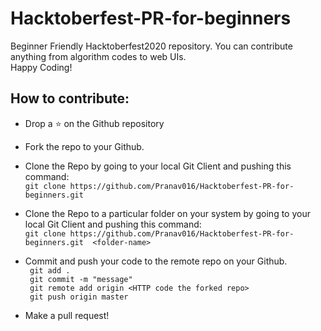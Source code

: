 # Hacktoberfest-PR-for-beginners
Beginner Friendly Hacktoberfest2020 repository. You can contribute anything from algorithm codes to web UIs.</br> 
Happy Coding!

## How to contribute:
* Drop a :star: on the Github repository<br/>

* Fork the repo to your Github.<br/>

* Clone the Repo by going to your local Git Client and pushing this command: <br/>
	```git clone https://github.com/Pranav016/Hacktoberfest-PR-for-beginners.git```

* Clone the Repo to a particular folder on your system by going to your local Git Client and pushing this command: <br/>
	```git clone https://github.com/Pranav016/Hacktoberfest-PR-for-beginners.git  <folder-name>```

* Commit and push your code to the remote repo on your Github.<br/>
` git add .`<br/>
` git commit -m "message"`<br/>
` git remote add origin <HTTP code the forked repo>`<br/>
` git push origin master`<br/>

* Make a pull request!